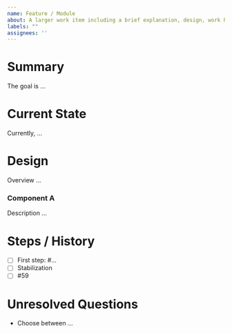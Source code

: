 ```yaml
---
name: Feature / Module
about: A larger work item including a brief explanation, design, work history. Good way of starting a book chapter or crate's documentation.
labels: ""
assignees: ''
---
```


<!--
Fill in relevant sections, remove the rest.
-->

# Summary

The goal is ...

# Current State

Currently, ...

# Design

Overview ...

### Component A

Description ...

# Steps / History

- [ ] First step: #...
- [ ] Stabilization
- [ ] #59

# Unresolved Questions

- Choose between ...
